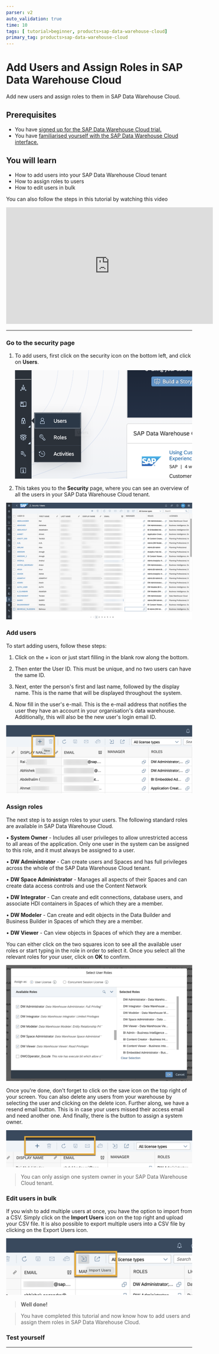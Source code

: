 ```yaml
---
parser: v2
auto_validation: true
time: 10
tags: [ tutorial>beginner, products>sap-data-warehouse-cloud]
primary_tag: products>sap-data-warehouse-cloud
---
```


# Add Users and Assign Roles in SAP Data Warehouse Cloud
<!-- description --> Add new users and assign roles to them in SAP Data Warehouse Cloud.

## Prerequisites
 - You have [signed up for the SAP Data Warehouse Cloud trial.](data-warehouse-cloud-1-begin-trial)
 - You have [familiarised yourself with the SAP Data Warehouse Cloud interface.](data-warehouse-cloud-2-interface)


## You will learn
  - How to add users into your SAP Data Warehouse Cloud tenant
  - How to assign roles to users
  - How to edit users in bulk

  You can also follow the steps in this tutorial by watching this video

  <iframe width="560" height="315" src="https://www.youtube.com/embed/7i0rUE5d78s" title="YouTube video player" frameborder="0" allow="accelerometer; autoplay; clipboard-write; encrypted-media; gyroscope; picture-in-picture" allowfullscreen></iframe>

---

### Go to the security page


1.	To add users, first click on the security icon on the bottom left, and click on **Users**.

    ![Users](T03-Picture1.png)

2. This takes you to the **Security** page, where you can see an overview of all the users in your SAP Data Warehouse Cloud tenant.

![UsersPage](T03-Picture2.png)


### Add users


To start adding users, follow these steps:

1. Click on the + icon or just start filling in the blank row along the bottom.

2.	Then enter the User ID. This must be unique, and no two users can have the same ID.

3.	Next, enter the person's first and last name, followed by the display name. This is the name that will be displayed throughout the system.

4.	Now fill in the user's e-mail. This is the e-mail address that notifies the user they have an account in your organisation's data warehouse. Additionally, this will also be the new user's login email ID.

![Add Users](T03-Picture3.png)


### Assign roles


The next step is to assign roles to your users. The following standard roles are available in SAP Data Warehouse Cloud.

•	**System Owner** - Includes all user privileges to allow unrestricted access to all areas of the application. Only one user in the system can be assigned to this role, and it must always be assigned to a user.


•	**DW Administrator** - Can create users and Spaces and has full privileges across the whole of the SAP Data Warehouse Cloud tenant.


•	**DW Space Administrator** - Manages all aspects of their Spaces and can create data access controls and use the Content Network


•	**DW Integrator** - Can create and edit connections, database users, and associate HDI containers in Spaces of which they are a member.


•	**DW Modeler** - Can create and edit objects in the Data Builder and Business Builder in Spaces of which they are a member.


•	**DW Viewer** - Can view objects in Spaces of which they are a member.

You can either click on the two squares icon to see all the available user roles or start typing in the role in order to select it. Once you select all the relevant roles for your user, click on **OK** to confirm.

![User Roles](T03-Picture4.png)

Once you're done, don't forget to click on the save icon on the top right of your screen. You can also delete any users from your warehouse by selecting the user and clicking on the delete icon. Further along, we have a resend email button. This is in case your users missed their access email and need another one. And finally, there is the button to assign a system owner.

![Save](T03-Picture6.png)


> You can only assign one system owner in your SAP Data Warehouse Cloud tenant.



### Edit users in bulk


If you wish to add multiple users at once, you have the option to import from a CSV. Simply click on the **Import Users** icon on the top right and upload your CSV file. It is also possible to export multiple users into a CSV file by clicking on the Export Users icon.

![Bulk Users](T03-Picture5.png)

> **Well done!**

> You have completed this tutorial and now know how to add users and assign them roles in SAP Data Warehouse Cloud.


### Test yourself




---

